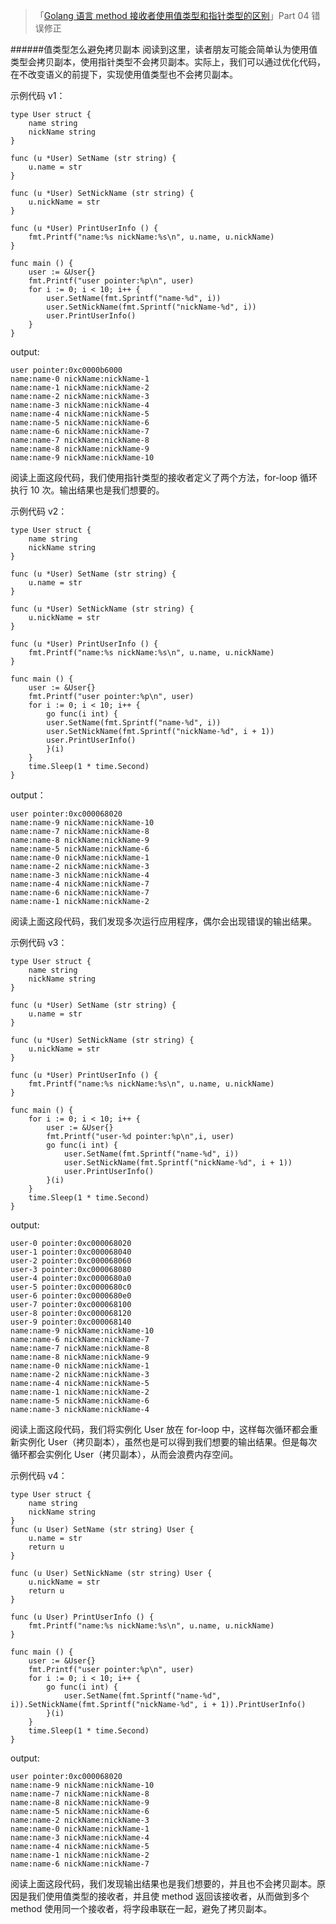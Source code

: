 >「[Golang 语言 method 接收者使用值类型和指针类型的区别](https://mp.weixin.qq.com/s/OOCiJlCOKe6EE98nydBExw)」Part 04 错误修正

######值类型怎么避免拷贝副本
阅读到这里，读者朋友可能会简单认为使用值类型会拷贝副本，使用指针类型不会拷贝副本。实际上，我们可以通过优化代码，在不改变语义的前提下，实现使用值类型也不会拷贝副本。

示例代码 v1：
```golang
type User struct {
	name string
	nickName string
}

func (u *User) SetName (str string) {
	u.name = str
}

func (u *User) SetNickName (str string) {
	u.nickName = str
}

func (u *User) PrintUserInfo () {
	fmt.Printf("name:%s nickName:%s\n", u.name, u.nickName)
}

func main () {
    user := &User{}
    fmt.Printf("user pointer:%p\n", user)
    for i := 0; i < 10; i++ {
        user.SetName(fmt.Sprintf("name-%d", i))
        user.SetNickName(fmt.Sprintf("nickName-%d", i))
        user.PrintUserInfo()
    }
}
```
output:
```golang
user pointer:0xc0000b6000
name:name-0 nickName:nickName-1
name:name-1 nickName:nickName-2
name:name-2 nickName:nickName-3
name:name-3 nickName:nickName-4
name:name-4 nickName:nickName-5
name:name-5 nickName:nickName-6
name:name-6 nickName:nickName-7
name:name-7 nickName:nickName-8
name:name-8 nickName:nickName-9
name:name-9 nickName:nickName-10
```
阅读上面这段代码，我们使用指针类型的接收者定义了两个方法，for-loop 循环执行 10 次。输出结果也是我们想要的。

示例代码 v2：
```golang
type User struct {
	name string
	nickName string
}

func (u *User) SetName (str string) {
	u.name = str
}

func (u *User) SetNickName (str string) {
	u.nickName = str
}

func (u *User) PrintUserInfo () {
	fmt.Printf("name:%s nickName:%s\n", u.name, u.nickName)
}

func main () {
    user := &User{}
    fmt.Printf("user pointer:%p\n", user)
    for i := 0; i < 10; i++ {
        go func(i int) {
        user.SetName(fmt.Sprintf("name-%d", i))
        user.SetNickName(fmt.Sprintf("nickName-%d", i + 1))
        user.PrintUserInfo()
        }(i)
    }
    time.Sleep(1 * time.Second)
}
```
output：
```golang
user pointer:0xc000068020
name:name-9 nickName:nickName-10
name:name-7 nickName:nickName-8
name:name-8 nickName:nickName-9
name:name-5 nickName:nickName-6
name:name-0 nickName:nickName-1
name:name-2 nickName:nickName-3
name:name-3 nickName:nickName-4
name:name-4 nickName:nickName-7
name:name-6 nickName:nickName-7
name:name-1 nickName:nickName-2

```
阅读上面这段代码，我们发现多次运行应用程序，偶尔会出现错误的输出结果。

示例代码 v3：
```golang
type User struct {
	name string
	nickName string
}

func (u *User) SetName (str string) {
	u.name = str
}

func (u *User) SetNickName (str string) {
	u.nickName = str
}

func (u *User) PrintUserInfo () {
	fmt.Printf("name:%s nickName:%s\n", u.name, u.nickName)
}

func main () {
    for i := 0; i < 10; i++ {
        user := &User{}
        fmt.Printf("user-%d pointer:%p\n",i, user)
        go func(i int) {
            user.SetName(fmt.Sprintf("name-%d", i))
            user.SetNickName(fmt.Sprintf("nickName-%d", i + 1))
            user.PrintUserInfo()
        }(i)
    }
    time.Sleep(1 * time.Second)
}
```
output:
```golang
user-0 pointer:0xc000068020
user-1 pointer:0xc000068040
user-2 pointer:0xc000068060
user-3 pointer:0xc000068080
user-4 pointer:0xc0000680a0
user-5 pointer:0xc0000680c0
user-6 pointer:0xc0000680e0
user-7 pointer:0xc000068100
user-8 pointer:0xc000068120
user-9 pointer:0xc000068140
name:name-9 nickName:nickName-10
name:name-6 nickName:nickName-7
name:name-7 nickName:nickName-8
name:name-8 nickName:nickName-9
name:name-0 nickName:nickName-1
name:name-2 nickName:nickName-3
name:name-4 nickName:nickName-5
name:name-1 nickName:nickName-2
name:name-5 nickName:nickName-6
name:name-3 nickName:nickName-4

```
阅读上面这段代码，我们将实例化 User 放在 for-loop 中，这样每次循环都会重新实例化 User（拷贝副本），虽然也是可以得到我们想要的输出结果。但是每次循环都会实例化 User（拷贝副本），从而会浪费内存空间。

示例代码 v4：
```golang
type User struct {
	name string
	nickName string
}
func (u User) SetName (str string) User {
    u.name = str
    return u
}

func (u User) SetNickName (str string) User {
    u.nickName = str
    return u
}

func (u User) PrintUserInfo () {
    fmt.Printf("name:%s nickName:%s\n", u.name, u.nickName)
}

func main () {
    user := &User{}
    fmt.Printf("user pointer:%p\n", user)
    for i := 0; i < 10; i++ {
        go func(i int) {
            user.SetName(fmt.Sprintf("name-%d", i)).SetNickName(fmt.Sprintf("nickName-%d", i + 1)).PrintUserInfo()
        }(i)
    }
    time.Sleep(1 * time.Second)
}
```
output:
```golang
user pointer:0xc000068020
name:name-9 nickName:nickName-10
name:name-7 nickName:nickName-8
name:name-8 nickName:nickName-9
name:name-5 nickName:nickName-6
name:name-2 nickName:nickName-3
name:name-0 nickName:nickName-1
name:name-3 nickName:nickName-4
name:name-4 nickName:nickName-5
name:name-1 nickName:nickName-2
name:name-6 nickName:nickName-7
```
阅读上面这段代码，我们发现输出结果也是我们想要的，并且也不会拷贝副本。原因是我们使用值类型的接收者，并且使 method 返回该接收者，从而做到多个 method 使用同一个接收者，将字段串联在一起，避免了拷贝副本。
